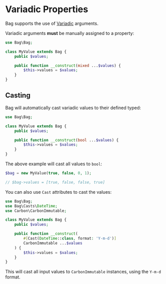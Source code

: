 # Variadic Properties

Bag supports the use of [Variadic](https://www.php.net/manual/en/functions.arguments.php#functions.variable-arg-list) arguments.

Variadic arguments **must** be manually assigned to a property:

```php
use Bag\Bag;

class MyValue extends Bag {
    public $values;

    public function __construct(mixed ...$values) {
        $this->values = $values;
    }
}
```

## Casting

Bag will automatically cast variadic values to their defined typed:

```php
use Bag\Bag;

class MyValue extends Bag {
    public $values;

    public function __construct(bool ...$values) {
        $this->values = $values;
    }
}
```

The above example will cast all values to `bool`:

```php
$bag = new MyValue(true, false, 0, 1);

// $bag->values = [true, false, false, true]
```

You can also use `Cast` attributes to cast the values:

```php
use Bag\Bag;
use Bag\Casts\DateTime;
use Carbon\CarbonImmutable;

class MyValue extends Bag {
    public $values;

    public function __construct(
        #[Cast(DateTime::class, format: 'Y-m-d')]
        CarbonImmutable ...$values
    ) {
        $this->values = $values;
    }
}
```

This will cast all input values to `CarbonImmutable` instances, using the `Y-m-d` format.

